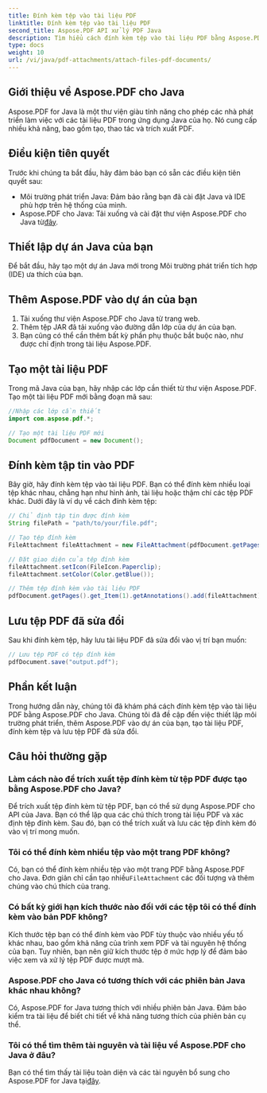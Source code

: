 ```yaml
---
title: Đính kèm tệp vào tài liệu PDF
linktitle: Đính kèm tệp vào tài liệu PDF
second_title: Aspose.PDF API xử lý PDF Java
description: Tìm hiểu cách đính kèm tệp vào tài liệu PDF bằng Aspose.PDF cho Java. Hướng dẫn từng bước của chúng tôi giúp thao tác PDF trở nên dễ dàng.
type: docs
weight: 10
url: /vi/java/pdf-attachments/attach-files-pdf-documents/
---
```


## Giới thiệu về Aspose.PDF cho Java

Aspose.PDF for Java là một thư viện giàu tính năng cho phép các nhà phát triển làm việc với các tài liệu PDF trong ứng dụng Java của họ. Nó cung cấp nhiều khả năng, bao gồm tạo, thao tác và trích xuất PDF.

## Điều kiện tiên quyết

Trước khi chúng ta bắt đầu, hãy đảm bảo bạn có sẵn các điều kiện tiên quyết sau:

- Môi trường phát triển Java: Đảm bảo rằng bạn đã cài đặt Java và IDE phù hợp trên hệ thống của mình.
-  Aspose.PDF cho Java: Tải xuống và cài đặt thư viện Aspose.PDF cho Java từ[đây](https://releases.aspose.com/pdf/java/).

## Thiết lập dự án Java của bạn

Để bắt đầu, hãy tạo một dự án Java mới trong Môi trường phát triển tích hợp (IDE) ưa thích của bạn.

## Thêm Aspose.PDF vào dự án của bạn

1. Tải xuống thư viện Aspose.PDF cho Java từ trang web.
2. Thêm tệp JAR đã tải xuống vào đường dẫn lớp của dự án của bạn.
3. Bạn cũng có thể cần thêm bất kỳ phần phụ thuộc bắt buộc nào, như được chỉ định trong tài liệu Aspose.PDF.

## Tạo một tài liệu PDF

Trong mã Java của bạn, hãy nhập các lớp cần thiết từ thư viện Aspose.PDF. Tạo một tài liệu PDF mới bằng đoạn mã sau:

```java
//Nhập các lớp cần thiết
import com.aspose.pdf.*;

// Tạo một tài liệu PDF mới
Document pdfDocument = new Document();
```

## Đính kèm tập tin vào PDF

Bây giờ, hãy đính kèm tệp vào tài liệu PDF. Bạn có thể đính kèm nhiều loại tệp khác nhau, chẳng hạn như hình ảnh, tài liệu hoặc thậm chí các tệp PDF khác. Dưới đây là ví dụ về cách đính kèm tệp:

```java
// Chỉ định tập tin được đính kèm
String filePath = "path/to/your/file.pdf";

// Tạo tệp đính kèm
FileAttachment fileAttachment = new FileAttachment(pdfDocument.getPages().get_Item(1), filePath);

// Đặt giao diện của tệp đính kèm
fileAttachment.setIcon(FileIcon.Paperclip);
fileAttachment.setColor(Color.getBlue());

// Thêm tệp đính kèm vào tài liệu PDF
pdfDocument.getPages().get_Item(1).getAnnotations().add(fileAttachment);
```

## Lưu tệp PDF đã sửa đổi

Sau khi đính kèm tệp, hãy lưu tài liệu PDF đã sửa đổi vào vị trí bạn muốn:

```java
// Lưu tệp PDF có tệp đính kèm
pdfDocument.save("output.pdf");
```

## Phần kết luận

Trong hướng dẫn này, chúng tôi đã khám phá cách đính kèm tệp vào tài liệu PDF bằng Aspose.PDF cho Java. Chúng tôi đã đề cập đến việc thiết lập môi trường phát triển, thêm Aspose.PDF vào dự án của bạn, tạo tài liệu PDF, đính kèm tệp và lưu tệp PDF đã sửa đổi.

## Câu hỏi thường gặp

### Làm cách nào để trích xuất tệp đính kèm từ tệp PDF được tạo bằng Aspose.PDF cho Java?

Để trích xuất tệp đính kèm từ tệp PDF, bạn có thể sử dụng Aspose.PDF cho API của Java. Bạn có thể lặp qua các chú thích trong tài liệu PDF và xác định tệp đính kèm. Sau đó, bạn có thể trích xuất và lưu các tệp đính kèm đó vào vị trí mong muốn.

### Tôi có thể đính kèm nhiều tệp vào một trang PDF không?

 Có, bạn có thể đính kèm nhiều tệp vào một trang PDF bằng Aspose.PDF cho Java. Đơn giản chỉ cần tạo nhiều`FileAttachment` các đối tượng và thêm chúng vào chú thích của trang.

### Có bất kỳ giới hạn kích thước nào đối với các tệp tôi có thể đính kèm vào bản PDF không?

Kích thước tệp bạn có thể đính kèm vào PDF tùy thuộc vào nhiều yếu tố khác nhau, bao gồm khả năng của trình xem PDF và tài nguyên hệ thống của bạn. Tuy nhiên, bạn nên giữ kích thước tệp ở mức hợp lý để đảm bảo việc xem và xử lý tệp PDF được mượt mà.

### Aspose.PDF cho Java có tương thích với các phiên bản Java khác nhau không?

Có, Aspose.PDF for Java tương thích với nhiều phiên bản Java. Đảm bảo kiểm tra tài liệu để biết chi tiết về khả năng tương thích của phiên bản cụ thể.

### Tôi có thể tìm thêm tài nguyên và tài liệu về Aspose.PDF cho Java ở đâu?

Bạn có thể tìm thấy tài liệu toàn diện và các tài nguyên bổ sung cho Aspose.PDF for Java tại[đây](https://reference.aspose.com/pdf/java/).
